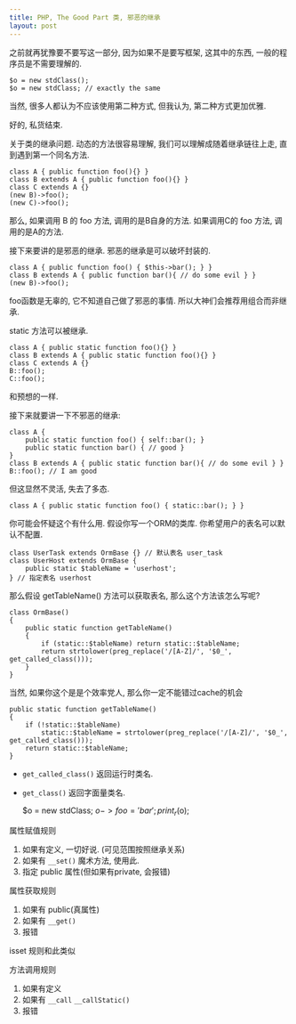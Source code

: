 ```yaml
---
title: PHP, The Good Part 类, 邪恶的继承
layout: post
---
```


之前就再犹豫要不要写这一部分, 因为如果不是要写框架, 这其中的东西, 一般的程序员是不需要理解的.

    $o = new stdClass();
    $o = new stdClass; // exactly the same

当然, 很多人都认为不应该使用第二种方式, 但我认为, 第二种方式更加优雅.

好的, 私货结束.

关于类的继承问题. 动态的方法很容易理解, 我们可以理解成随着继承链往上走, 直到遇到第一个同名方法.

    class A { public function foo(){} }
    class B extends A { public function foo(){} }
    class C extends A {}
    (new B)->foo();
    (new C)->foo();

那么, 如果调用 B 的 foo 方法, 调用的是B自身的方法. 如果调用C的 foo 方法, 调用的是A的方法.

接下来要讲的是邪恶的继承. 邪恶的继承是可以破坏封装的.

    class A { public function foo() { $this->bar(); } }
    class B extends A { public function bar(){ // do some evil } }
    (new B)->foo();

foo函数是无辜的, 它不知道自己做了邪恶的事情. 所以大神们会推荐用组合而非继承.

static 方法可以被继承.

    class A { public static function foo(){} }
    class B extends A { public static function foo(){} }
    class C extends A {}
    B::foo();
    C::foo();

和预想的一样.

接下来就要讲一下不邪恶的继承:

    class A {
        public static function foo() { self::bar(); }
        public static function bar() { // good }
    }
    class B extends A { public static function bar(){ // do some evil } }
    B::foo(); // I am good

但这显然不灵活, 失去了多态.

    class A { public static function foo() { static::bar(); } }

你可能会怀疑这个有什么用. 假设你写一个ORM的类库. 你希望用户的表名可以默认不配置.

    class UserTask extends OrmBase {} // 默认表名 user_task
    class UserHost extends OrmBase {
        public static $tableName = 'userhost';
    } // 指定表名 userhost

那么假设 getTableName() 方法可以获取表名, 那么这个方法该怎么写呢?

    class OrmBase()
    {
        public static function getTableName()
        {
            if (static::$tableName) return static::$tableName;
            return strtolower(preg_replace('/[A-Z]/', '$0_', get_called_class()));
        }
    }

当然, 如果你这个是是个效率党人, 那么你一定不能错过cache的机会

    public static function getTableName()
    {
        if (!static::$tableName)
            static::$tableName = strtolower(preg_replace('/[A-Z]/', '$0_', get_called_class()));
        return static::$tableName; 
    }

- `get_called_class()` 返回运行时类名.
- `get_class()` 返回字面量类名.

    $o = new stdClass;
    $o->foo = 'bar';
    print_r($o);

属性赋值规则

1. 如果有定义, 一切好说. (可见范围按照继承关系)
2. 如果有 `__set()` 魔术方法, 使用此.
3. 指定 public 属性(但如果有private, 会报错)

属性获取规则

1. 如果有 public(真属性)
2. 如果有 `__get()`
3. 报错

isset 规则和此类似

方法调用规则

1. 如果有定义
2. 如果有 `__call` `__callStatic()`
3. 报错
